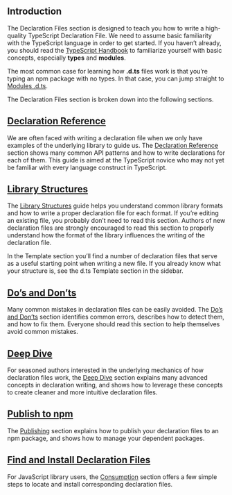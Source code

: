 ## Introduction
The Declaration Files section is designed to teach you how to write a high-quality TypeScript Declaration File. We need to assume basic familiarity with the TypeScript language in order to get started.
If you haven’t already, you should read the [TypeScript Handbook](https://www.typescriptlang.org/docs/handbook/2/basic-types.html) to familiarize yourself with basic concepts, especially **types** and **modules**.

The most common case for learning how **.d.ts** files work is that you’re typing an npm package with no types. In that case, you can jump straight to [Modules .d.ts](https://www.typescriptlang.org/docs/handbook/declaration-files/templates/module-d-ts.html).

The Declaration Files section is broken down into the following sections.
## [Declaration Reference](https://www.typescriptlang.org/docs/handbook/declaration-files/by-example.html)

We are often faced with writing a declaration file when we only have examples of the underlying library to guide us. The [Declaration Reference](https://www.typescriptlang.org/docs/handbook/declaration-files/by-example.html) section shows many common API patterns and how to write declarations for each of them. This guide is aimed at the TypeScript novice who may not yet be familiar with every language construct in TypeScript.
## [Library Structures](https://www.typescriptlang.org/docs/handbook/declaration-files/library-structures.html)

The [Library Structures](https://www.typescriptlang.org/docs/handbook/declaration-files/library-structures.html) guide helps you understand common library formats and how to write a proper declaration file for each format. If you’re editing an existing file, you probably don’t need to read this section. Authors of new declaration files are strongly encouraged to read this section to properly understand how the format of the library influences the writing of the declaration file.

In the Template section you’ll find a number of declaration files that serve as a useful starting point when writing a new file. If you already know what your structure is, see the d.ts Template section in the sidebar.
## [Do’s and Don’ts](https://www.typescriptlang.org/docs/handbook/declaration-files/do-s-and-don-ts.html)

Many common mistakes in declaration files can be easily avoided. The [Do’s and Don’ts](https://www.typescriptlang.org/docs/handbook/declaration-files/do-s-and-don-ts.html) section identifies common errors, describes how to detect them, and how to fix them. Everyone should read this section to help themselves avoid common mistakes.
## [Deep Dive](https://www.typescriptlang.org/docs/handbook/declaration-files/deep-dive.html)

For seasoned authors interested in the underlying mechanics of how declaration files work, the [Deep Dive](https://www.typescriptlang.org/docs/handbook/declaration-files/deep-dive.html) section explains many advanced concepts in declaration writing, and shows how to leverage these concepts to create cleaner and more intuitive declaration files.
## [Publish to npm](https://www.typescriptlang.org/docs/handbook/declaration-files/publishing.html)

The [Publishing](https://www.typescriptlang.org/docs/handbook/declaration-files/publishing.html) section explains how to publish your declaration files to an npm package, and shows how to manage your dependent packages.
## [Find and Install Declaration Files](https://www.typescriptlang.org/docs/handbook/declaration-files/consumption.html)

For JavaScript library users, the [Consumption](https://www.typescriptlang.org/docs/handbook/declaration-files/consumption.html) section offers a few simple steps to locate and install corresponding declaration files.